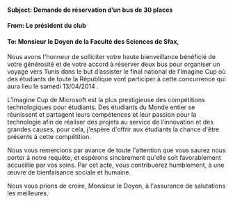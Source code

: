 ﻿#### Subject: Demande de réservation d’un bus de 30 places
#### From: Le président du club
#### To: Monsieur le Doyen de la Faculté des  Sciences de Sfax,
Nous avons l'honneur de solliciter votre haute bienveillance bénéficié de votre générosité et de votre accord à réserver deux bus pour organiser un voyage vers Tunis dans le but d’assister le final national de l’Imagine Cup où des étudiants de toute la République vont participer à cette concurrence qui aura lieu le samedi 13/04/2014 .

L’Imagine Cup de Microsoft est la plus prestigieuse des compétitions technologiques pour étudiants. Des étudiants du Monde entier se réunissent et partagent leurs compétences et leur passion pour la technologie afin de réaliser des projets au service de l’innovation et des grandes causes, pour cela, j'espère d'offrir aux étudiants la chance d'être présents à cette compétition.

Nous vous remercions par avance de toute l'attention que vous saurez nous porter à notre requête, et espérons sincèrement qu'elle soit favorablement accueillie par vos soins. Par cet acte, vous contribuerez humblement,  à une œuvre de bienfaisance sociale et humaine.

Nous vous prions de croire, Monsieur le Doyen, à l'assurance de salutations les meilleures.
